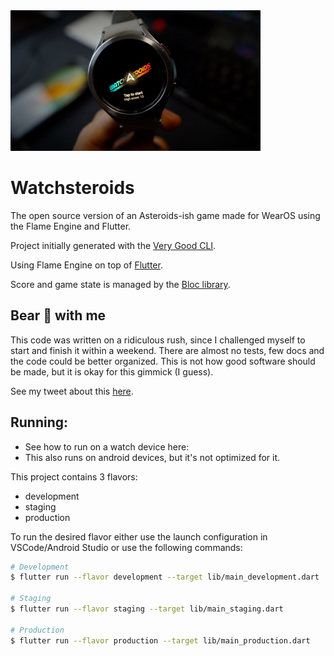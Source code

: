 <img src="stuff/smallpic.jpg" width="400" />

# Watchsteroids

The open source version of an Asteroids-ish game made for WearOS using the Flame Engine and Flutter.

Project initially generated with the [Very Good CLI](https://cli.vgv.dev/).

Using Flame Engine on top of [Flutter](https://flutter.rip).

Score and game state is managed by the [Bloc library](https://bloclibrary.dev).

## Bear 🐻 with me

This code was written on a ridiculous rush, since I challenged myself to start and finish it within 
a weekend. There are almost no tests, few docs and the code could be better organized. This is not 
how good software should be made, but it is okay for this gimmick (I guess).

See my tweet about this [here](https://twitter.com/reNotANumber/status/1614990869685497857).

## Running:

- See how to run on a watch device here: 
- This also runs on android devices, but it's not optimized for it.

This project contains 3 flavors:

- development
- staging
- production

To run the desired flavor either use the launch configuration in VSCode/Android Studio or use the following commands:

```sh
# Development
$ flutter run --flavor development --target lib/main_development.dart

# Staging
$ flutter run --flavor staging --target lib/main_staging.dart

# Production
$ flutter run --flavor production --target lib/main_production.dart
```

